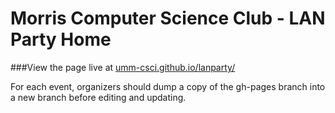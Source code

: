 # Morris Computer Science Club - LAN Party Home

###View the page live at [umm-csci.github.io/lanparty/](umm-csci.github.io/lanparty/)


For each event, organizers should dump a copy of the gh-pages branch into a new branch before editing and updating.

